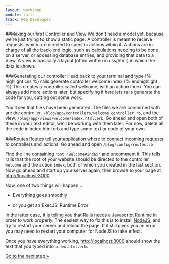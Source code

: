 ```yaml
---
layout: workshop
module: rails
track: Web Developer
---
```

##Making our first Controller and View
We don't need a model yet, because we're just trying to show a static page.
A controller is meant to recieve requests, which are directed to specific actions within it.  Actions are in charge of all the back-end logic, such as calculations needing to be done on a server, or accessing database entries, and providing that data to a View.
A view is basically a layout (often written in css/html) in which the data is shown.


###Generating our controller
Head back to your terminal and type
{% highlight css %}
rails generate controller welcome index
{% endhighlight %}
This creates a controller called welcome, with an action index.  You can always add more actions later, but specifying it here lets rails generate the code for you, cutting out some work.

You'll see that files have been generated.  The files we are concerned with are the controller, ```/blog/app/controllers/welcome_controller.rb```, and the view, ```/blog/app/views/welcome/index.html.erb```.  Go ahead and open both of these in your text editor, we'll be working with them later.  For now, delete all the code in index.html.erb and type some text or code of your own.

###Routes
Routes tell your application where to connect incoming requests to controllers and actions.
Go ahead and open ```/blog/config/routes.rb```

Find the line containing ```root 'welcome#index'``` and uncomment it.
This tells rails that the root of your website should be directed to the controller ```welcome``` and the action ```index```, both of which you created in the last section.  Now go ahead and start up your server again, then browse to your page at [http://localhost:3000](http://localhost:3000)

Now, one of two things will happen...

+ Everything goes smoothly

+ or you get an ExecJS::Runtime Error

In the latter case, it is telling you that Rails needs a Javascript Runtime in order to work properly.  The easiest way to fix this is to install [NodeJS](http://nodejs.org), and try to restart your server and reload the page.  If it still gives you an error, you may need to restart your computer for NodeJS to take effect.

Once you have everything working, [http://localhost:3000](http://localhost:3000) should show the text that you typed into ```index.html.erb```.

<p class="codelab-paging">
  <a href="../rails-3">Go to the next step &raquo;</a>
</p>